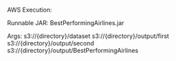 AWS Execution:

Runnable JAR: BestPerformingAirlines.jar

Args: s3://{directory}/dataset s3://{directory}/output/first s3://{directory}/output/second s3://{directory}/output/BestPerformingAirlines
